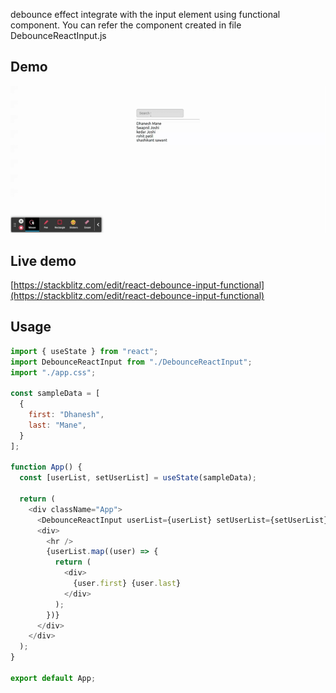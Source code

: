 debounce effect integrate with the input element using functional component. You can refer the
component created in file DebounceReactInput.js

## Demo
![Debounce React Input](./images/debounce.gif)

## Live demo

[https://stackblitz.com/edit/react-debounce-input-functional](https://stackblitz.com/edit/react-debounce-input-functional)

## Usage
```js
import { useState } from "react";
import DebounceReactInput from "./DebounceReactInput";
import "./app.css";

const sampleData = [
  {
    first: "Dhanesh",
    last: "Mane",
  }
];

function App() {
  const [userList, setUserList] = useState(sampleData);

  return (
    <div className="App">
      <DebounceReactInput userList={userList} setUserList={setUserList} />
      <div>
        <hr />
        {userList.map((user) => {
          return (
            <div>
              {user.first} {user.last}
            </div>
          );
        })}
      </div>
    </div>
  );
}

export default App;

```
